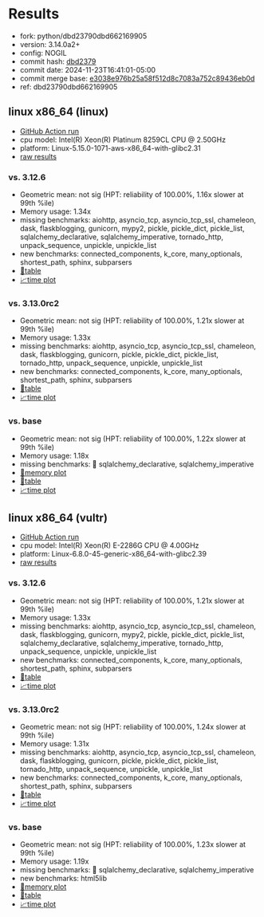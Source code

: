 # Results

- fork: python/dbd23790dbd662169905
- version: 3.14.0a2+
- config: NOGIL
- commit hash: [dbd2379](https://github.com/python/cpython/commit/dbd2379)
- commit date: 2024-11-23T16:41:01-05:00
- commit merge base: [e3038e976b25a58f512d8c7083a752c89436eb0d](https://github.com/python/cpython/commit/e3038e976b25a58f512d8c7083a752c89436eb0d)
- ref: dbd23790dbd662169905

## linux x86_64 (linux)

- [GitHub Action run](https://github.com/facebookexperimental/free-threading-benchmarking/actions/runs/11991495406)
- cpu model: Intel(R) Xeon(R) Platinum 8259CL CPU @ 2.50GHz
- platform: Linux-5.15.0-1071-aws-x86_64-with-glibc2.31
- [raw results](bm-20241123-linux-x86_64-python-dbd23790dbd662169905-3.14.0a2%2B-dbd2379.json)

### vs. 3.12.6

- Geometric mean: not sig (HPT: reliability of 100.00%, 1.16x slower at 99th %ile)
- Memory usage: 1.34x
- missing benchmarks: aiohttp, asyncio_tcp, asyncio_tcp_ssl, chameleon, dask, flaskblogging, gunicorn, mypy2, pickle, pickle_dict, pickle_list, sqlalchemy_declarative, sqlalchemy_imperative, tornado_http, unpack_sequence, unpickle, unpickle_list
- new benchmarks: connected_components, k_core, many_optionals, shortest_path, sphinx, subparsers
- [📄table](bm-20241123-linux-x86_64-python-dbd23790dbd662169905-3.14.0a2%2B-dbd2379-vs-3.12.6.md)
- [📈time plot](bm-20241123-linux-x86_64-python-dbd23790dbd662169905-3.14.0a2%2B-dbd2379-vs-3.12.6.svg)

### vs. 3.13.0rc2

- Geometric mean: not sig (HPT: reliability of 100.00%, 1.21x slower at 99th %ile)
- Memory usage: 1.33x
- missing benchmarks: aiohttp, asyncio_tcp, asyncio_tcp_ssl, chameleon, dask, flaskblogging, gunicorn, pickle, pickle_dict, pickle_list, tornado_http, unpack_sequence, unpickle, unpickle_list
- new benchmarks: connected_components, k_core, many_optionals, shortest_path, sphinx, subparsers
- [📄table](bm-20241123-linux-x86_64-python-dbd23790dbd662169905-3.14.0a2%2B-dbd2379-vs-3.13.0rc2.md)
- [📈time plot](bm-20241123-linux-x86_64-python-dbd23790dbd662169905-3.14.0a2%2B-dbd2379-vs-3.13.0rc2.svg)

### vs. base

- Geometric mean: not sig (HPT: reliability of 100.00%, 1.22x slower at 99th %ile)
- Memory usage: 1.18x
- missing benchmarks: 🔴 sqlalchemy_declarative, sqlalchemy_imperative
- [🧠memory plot](bm-20241123-linux-x86_64-python-dbd23790dbd662169905-3.14.0a2%2B-dbd2379-vs-base-mem.svg)
- [📄table](bm-20241123-linux-x86_64-python-dbd23790dbd662169905-3.14.0a2%2B-dbd2379-vs-base.md)
- [📈time plot](bm-20241123-linux-x86_64-python-dbd23790dbd662169905-3.14.0a2%2B-dbd2379-vs-base.svg)

## linux x86_64 (vultr)

- [GitHub Action run](https://github.com/facebookexperimental/free-threading-benchmarking/actions/runs/11991495406)
- cpu model: Intel(R) Xeon(R) E-2286G CPU @ 4.00GHz
- platform: Linux-6.8.0-45-generic-x86_64-with-glibc2.39
- [raw results](bm-20241123-vultr-x86_64-python-dbd23790dbd662169905-3.14.0a2%2B-dbd2379.json)

### vs. 3.12.6

- Geometric mean: not sig (HPT: reliability of 100.00%, 1.21x slower at 99th %ile)
- Memory usage: 1.33x
- missing benchmarks: aiohttp, asyncio_tcp, asyncio_tcp_ssl, chameleon, dask, flaskblogging, gunicorn, mypy2, pickle, pickle_dict, pickle_list, sqlalchemy_declarative, sqlalchemy_imperative, tornado_http, unpack_sequence, unpickle, unpickle_list
- new benchmarks: connected_components, k_core, many_optionals, shortest_path, sphinx, subparsers
- [📄table](bm-20241123-vultr-x86_64-python-dbd23790dbd662169905-3.14.0a2%2B-dbd2379-vs-3.12.6.md)
- [📈time plot](bm-20241123-vultr-x86_64-python-dbd23790dbd662169905-3.14.0a2%2B-dbd2379-vs-3.12.6.svg)

### vs. 3.13.0rc2

- Geometric mean: not sig (HPT: reliability of 100.00%, 1.24x slower at 99th %ile)
- Memory usage: 1.31x
- missing benchmarks: aiohttp, asyncio_tcp, asyncio_tcp_ssl, chameleon, dask, flaskblogging, gunicorn, pickle, pickle_dict, pickle_list, tornado_http, unpack_sequence, unpickle, unpickle_list
- new benchmarks: connected_components, k_core, many_optionals, shortest_path, sphinx, subparsers
- [📄table](bm-20241123-vultr-x86_64-python-dbd23790dbd662169905-3.14.0a2%2B-dbd2379-vs-3.13.0rc2.md)
- [📈time plot](bm-20241123-vultr-x86_64-python-dbd23790dbd662169905-3.14.0a2%2B-dbd2379-vs-3.13.0rc2.svg)

### vs. base

- Geometric mean: not sig (HPT: reliability of 100.00%, 1.23x slower at 99th %ile)
- Memory usage: 1.19x
- missing benchmarks: 🔴 sqlalchemy_declarative, sqlalchemy_imperative
- new benchmarks: html5lib
- [🧠memory plot](bm-20241123-vultr-x86_64-python-dbd23790dbd662169905-3.14.0a2%2B-dbd2379-vs-base-mem.svg)
- [📄table](bm-20241123-vultr-x86_64-python-dbd23790dbd662169905-3.14.0a2%2B-dbd2379-vs-base.md)
- [📈time plot](bm-20241123-vultr-x86_64-python-dbd23790dbd662169905-3.14.0a2%2B-dbd2379-vs-base.svg)


